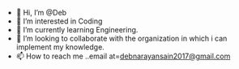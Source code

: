 - 👋 Hi, I’m @Deb
- 👀 I’m interested in Coding
- 🌱 I’m currently learning Engineering.
- 💞️ I’m looking to collaborate with the organization in which i can implement my knowledge.
- 📫 How to reach me ..email at=debnarayansain2017@gmail.com

<!---
Debnarayan-Sain/Debnarayan-Sain is a ✨ special ✨ repository because its `README.md` (this file) appears on your GitHub profile.
You can click the Preview link to take a look at your changes.
--->

